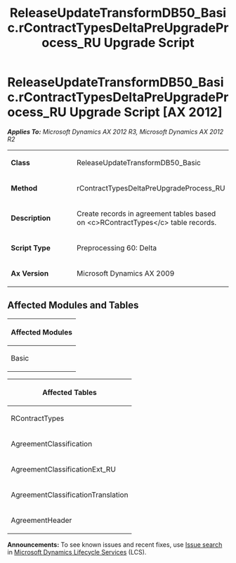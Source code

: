 ﻿---
title: ReleaseUpdateTransformDB50_Basic.rContractTypesDeltaPreUpgradeProcess_RU Upgrade Script
TOCTitle: ReleaseUpdateTransformDB50_Basic.rContractTypesDeltaPreUpgradeProcess_RU Upgrade Script
ms:assetid: bdf5b22d-edde-d218-433c-89a2e2485425
ms:mtpsurl: https://msdn.microsoft.com/en-us/library/JJ686706(v=AX.60)
ms:contentKeyID: 49710904
ms.date: 05/18/2015
mtps_version: v=AX.60
---

# ReleaseUpdateTransformDB50\_Basic.rContractTypesDeltaPreUpgradeProcess\_RU Upgrade Script [AX 2012]


_**Applies To:** Microsoft Dynamics AX 2012 R3, Microsoft Dynamics AX 2012 R2_

<table>
<colgroup>
<col style="width: 50%" />
<col style="width: 50%" />
</colgroup>
<tbody>
<tr class="odd">
<td><p><strong>Class</strong></p></td>
<td><p>ReleaseUpdateTransformDB50_Basic</p></td>
</tr>
<tr class="even">
<td><p><strong>Method</strong></p></td>
<td><p>rContractTypesDeltaPreUpgradeProcess_RU</p></td>
</tr>
<tr class="odd">
<td><p><strong>Description</strong></p></td>
<td><p>Create records in agreement tables based on &lt;c&gt;RContractTypes&lt;/c&gt; table records.</p></td>
</tr>
<tr class="even">
<td><p><strong>Script Type</strong></p></td>
<td><p>Preprocessing 60: Delta</p></td>
</tr>
<tr class="odd">
<td><p><strong>Ax Version</strong></p></td>
<td><p>Microsoft Dynamics AX 2009</p></td>
</tr>
</tbody>
</table>


## Affected Modules and Tables

<table>
<colgroup>
<col style="width: 100%" />
</colgroup>
<thead>
<tr class="header">
<th><p>Affected Modules</p></th>
</tr>
</thead>
<tbody>
<tr class="odd">
<td><p>Basic</p></td>
</tr>
</tbody>
</table>


<table>
<colgroup>
<col style="width: 100%" />
</colgroup>
<thead>
<tr class="header">
<th><p>Affected Tables</p></th>
</tr>
</thead>
<tbody>
<tr class="odd">
<td><p>RContractTypes</p></td>
</tr>
<tr class="even">
<td><p>AgreementClassification</p></td>
</tr>
<tr class="odd">
<td><p>AgreementClassificationExt_RU</p></td>
</tr>
<tr class="even">
<td><p>AgreementClassificationTranslation</p></td>
</tr>
<tr class="odd">
<td><p>AgreementHeader</p></td>
</tr>
</tbody>
</table>

  
**Announcements:** To see known issues and recent fixes, use [Issue search](http://go.microsoft.com/fwlink/?linkid=389258) in [Microsoft Dynamics Lifecycle Services](http://go.microsoft.com/fwlink/?linkid=306505) (LCS).

